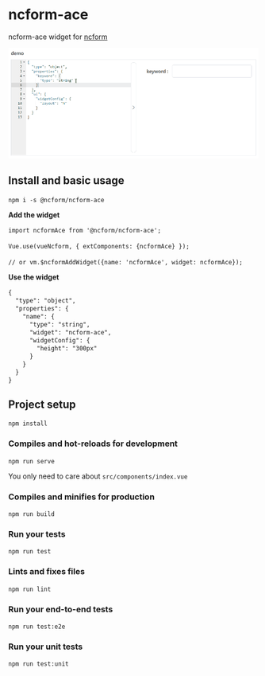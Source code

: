 # ncform-ace

ncform-ace widget for [ncform](https://github.com/ncform/ncform)

![](preview.gif)

## Install and basic usage

```
npm i -s @ncform/ncform-ace
```

**Add the widget**

```
import ncformAce from '@ncform/ncform-ace';

Vue.use(vueNcform, { extComponents: {ncformAce} });

// or vm.$ncformAddWidget({name: 'ncformAce', widget: ncformAce});

```

**Use the widget**

```
{
  "type": "object",
  "properties": {
    "name": {
      "type": "string",
      "widget": "ncform-ace",
      "widgetConfig": {
        "height": "300px"    
      }
    }
  }
}
```

## Project setup
```
npm install
```

### Compiles and hot-reloads for development
```
npm run serve
```

You only need to care about `src/components/index.vue`

### Compiles and minifies for production
```
npm run build
```

### Run your tests
```
npm run test
```

### Lints and fixes files
```
npm run lint
```

### Run your end-to-end tests
```
npm run test:e2e
```

### Run your unit tests
```
npm run test:unit
```
